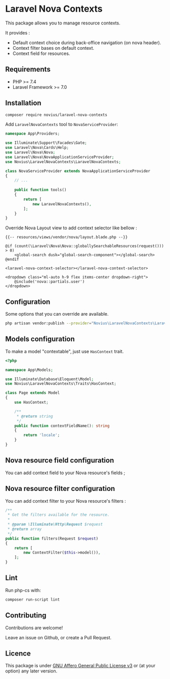 # Laravel Nova Contexts

This package allows you to manage resource contexts.

It provides :

* Default context choice during back-office navigation (on nova header).
* Context filter bases on default context.
* Context field for resources.

## Requirements

* PHP >= 7.4
* Laravel Framework >= 7.0

## Installation

```sh
composer require novius/laravel-nova-contexts
```

Add `LaravelNovaContexts` tool to `NovaServiceProvider`: 

```php
namespace App\Providers;

use Illuminate\Support\Facades\Gate;
use Laravel\Nova\Cards\Help;
use Laravel\Nova\Nova;
use Laravel\Nova\NovaApplicationServiceProvider;
use Novius\LaravelNovaContexts\LaravelNovaContexts;

class NovaServiceProvider extends NovaApplicationServiceProvider
{
    // ...
    
    public function tools()
    {
        return [
            new LaravelNovaContexts(),
        ];
    }
}

```

Override Nova Layout view to add context selector like bellow :

```blade
{{-- resources/views/vendor/nova/layout.blade.php --}}

@if (count(\Laravel\Nova\Nova::globallySearchableResources(request())) > 0)
    <global-search dusk="global-search-component"></global-search>
@endif

<laravel-nova-context-selector></laravel-nova-context-selector>

<dropdown class="ml-auto h-9 flex items-center dropdown-right">
    @include('nova::partials.user')
</dropdown>
```

## Configuration

Some options that you can override are available.

```sh
php artisan vendor:publish --provider="Novius\LaravelNovaContexts\LaravelNovaContextsServiceProvider" --tag="config"
```

## Models configuration

To make a model "contextable", just use `HasContext` trait.

```php
<?php

namespace App\Models;

use Illuminate\Database\Eloquent\Model;
use Novius\LaravelNovaContexts\Traits\HasContext;

class Page extends Model
{
    use HasContext;

    /**
     * @return string
     */
    public function contextFieldName(): string
    {
        return 'locale';
    }
}
```

## Nova resource field configuration

You can add context field to your Nova resource's fields ;

## Nova resource filter configuration

You can add context filter to your Nova resource's filters :

```php
/**
 * Get the filters available for the resource.
 *
 * @param \Illuminate\Http\Request $request
 * @return array
 */
public function filters(Request $request)
{
    return [
        new ContextFilter($this->model()),
    ];
}
```

## Lint

Run php-cs with:

```sh
composer run-script lint
```

## Contributing

Contributions are welcome!

Leave an issue on Github, or create a Pull Request.

## Licence

This package is under [GNU Affero General Public License v3](http://www.gnu.org/licenses/agpl-3.0.html) or (at your option) any later version.
